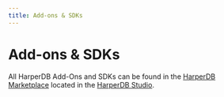 ```yaml
---
title: Add-ons & SDKs
---
```


# Add-ons & SDKs

All HarperDB Add-Ons and SDKs can be found in the [HarperDB Marketplace](../harperdb-studio/resources#harperdb-marketplace) located in the [HarperDB Studio](../harperdb-studio/resources).
